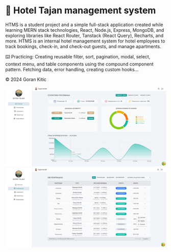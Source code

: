 # 🌲 Hotel Tajan management system

HTMS is a student project and a simple full-stack application created while learning MERN stack technologies, React, Node.js, Express, MongoDB, and exploring libraries like React Router, Tanstack (React Query), Recharts, and more. 
HTMS is an internal hotel management system for hotel employees to track bookings, check-in, and check-out guests, and manage apartments.

⌨️ Practicing: Creating reusable filter, sort, pagination, modal, select, context menu, and table components using the compound component pattern. Fetching data, error handling, creating custom hooks...

©️ 2024 Goran Kitic

<img src="frontend/public/screenshots/Screenshot-1.png" />
<img src="frontend/public/screenshots/Screenshot-2.png" />
